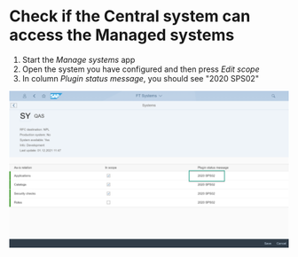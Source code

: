 # Check if the Central system can access the Managed systems

1. Start the *Manage systems* app
2. Open the system you have configured and then press *Edit scope*
3. In column *Plugin status message*, you should see "2020 SPS02"

[![](res/status.png)](res/status.png)